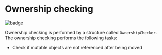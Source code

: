 # Ownership checking

[![badge](https://img.shields.io/endpoint.svg?url=https%3A%2F%2Fgezf7g7pd5.execute-api.ap-northeast-1.amazonaws.com%2Fdefault%2Fsource_up_to_date%3Fowner%3Derg-lang%26repos%3Derg%26ref%3Dmain%26path%3Ddoc/EN/compiler/phases/07_ownership_check.md%26commit_hash%3D19bab4ae63af9415da20ebd7499c668144da5ea6)](https://gezf7g7pd5.execute-api.ap-northeast-1.amazonaws.com/default/source_up_to_date?owner=erg-lang&repos=erg&ref=main&path=doc/EN/compiler/phases/07_ownership_check.md&commit_hash=19bab4ae63af9415da20ebd7499c668144da5ea6)

Ownership checking is performed by a structure called `OwnershipChecker`.
The ownership checking performs the following tasks:

* Check if mutable objects are not referenced after being moved
